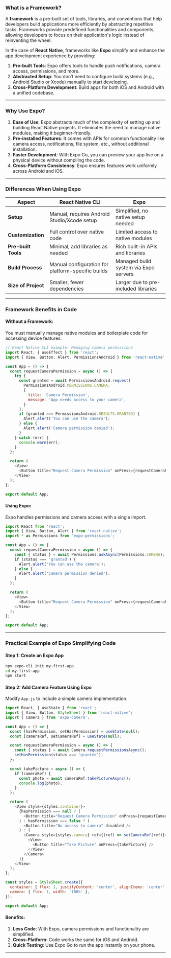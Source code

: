 ### What is a Framework?
A **framework** is a pre-built set of tools, libraries, and conventions that help developers build applications more efficiently by abstracting repetitive tasks. Frameworks provide predefined functionalities and components, allowing developers to focus on their application's logic instead of reinventing the wheel.

In the case of **React Native**, frameworks like **Expo** simplify and enhance the app development experience by providing:

1. **Pre-built Tools**: Expo offers tools to handle push notifications, camera access, permissions, and more.
2. **Abstracted Setup**: You don’t need to configure build systems (e.g., Android Studio or Xcode) manually to start developing.
3. **Cross-Platform Development**: Build apps for both iOS and Android with a unified codebase.

---

### Why Use Expo?
1. **Ease of Use**: Expo abstracts much of the complexity of setting up and building React Native projects. It eliminates the need to manage native modules, making it beginner-friendly.
2. **Pre-installed Features**: It comes with APIs for common functionality like camera access, notifications, file system, etc., without additional installation.
3. **Faster Development**: With Expo Go, you can preview your app live on a physical device without compiling the code.
4. **Cross-Platform Consistency**: Expo ensures features work uniformly across Android and iOS.

---

### Differences When Using Expo

| **Aspect**           | **React Native CLI**                                | **Expo**                                    |
|-----------------------|----------------------------------------------------|---------------------------------------------|
| **Setup**            | Manual, requires Android Studio/Xcode setup        | Simplified, no native setup needed         |
| **Customization**    | Full control over native code                      | Limited access to native modules           |
| **Pre-built Tools**  | Minimal, add libraries as needed                   | Rich built-in APIs and libraries           |
| **Build Process**    | Manual configuration for platform-specific builds  | Managed build system via Expo servers      |
| **Size of Project**  | Smaller, fewer dependencies                        | Larger due to pre-included libraries       |

---

### Framework Benefits in Code

#### Without a Framework:
You must manually manage native modules and boilerplate code for accessing device features.

```javascript
// React Native CLI example: Managing camera permissions
import React, { useEffect } from 'react';
import { View, Button, Alert, PermissionsAndroid } from 'react-native';

const App = () => {
  const requestCameraPermission = async () => {
    try {
      const granted = await PermissionsAndroid.request(
        PermissionsAndroid.PERMISSIONS.CAMERA,
        {
          title: 'Camera Permission',
          message: 'App needs access to your camera',
        }
      );
      if (granted === PermissionsAndroid.RESULTS.GRANTED) {
        Alert.alert('You can use the camera');
      } else {
        Alert.alert('Camera permission denied');
      }
    } catch (err) {
      console.warn(err);
    }
  };

  return (
    <View>
      <Button title="Request Camera Permission" onPress={requestCameraPermission} />
    </View>
  );
};

export default App;
```

#### Using Expo:
Expo handles permissions and camera access with a single import.

```javascript
import React from 'react';
import { View, Button, Alert } from 'react-native';
import * as Permissions from 'expo-permissions';

const App = () => {
  const requestCameraPermission = async () => {
    const { status } = await Permissions.askAsync(Permissions.CAMERA);
    if (status === 'granted') {
      Alert.alert('You can use the camera');
    } else {
      Alert.alert('Camera permission denied');
    }
  };

  return (
    <View>
      <Button title="Request Camera Permission" onPress={requestCameraPermission} />
    </View>
  );
};

export default App;
```

---

### Practical Example of Expo Simplifying Code

#### Step 1: Create an Expo App
```bash
npx expo-cli init my-first-app
cd my-first-app
npm start
```

#### Step 2: Add Camera Feature Using Expo
Modify `App.js` to include a simple camera implementation.

```javascript
import React, { useState } from 'react';
import { View, Button, StyleSheet } from 'react-native';
import { Camera } from 'expo-camera';

const App = () => {
  const [hasPermission, setHasPermission] = useState(null);
  const [cameraRef, setCameraRef] = useState(null);

  const requestCameraPermission = async () => {
    const { status } = await Camera.requestPermissionsAsync();
    setHasPermission(status === 'granted');
  };

  const takePicture = async () => {
    if (cameraRef) {
      const photo = await cameraRef.takePictureAsync();
      console.log(photo);
    }
  };

  return (
    <View style={styles.container}>
      {hasPermission === null ? (
        <Button title="Request Camera Permission" onPress={requestCameraPermission} />
      ) : hasPermission === false ? (
        <Button title="No access to camera" disabled />
      ) : (
        <Camera style={styles.camera} ref={(ref) => setCameraRef(ref)}>
          <View>
            <Button title="Take Picture" onPress={takePicture} />
          </View>
        </Camera>
      )}
    </View>
  );
};

const styles = StyleSheet.create({
  container: { flex: 1, justifyContent: 'center', alignItems: 'center' },
  camera: { flex: 1, width: '100%' },
});

export default App;
```

#### Benefits:
1. **Less Code**: With Expo, camera permissions and functionality are simplified.
2. **Cross-Platform**: Code works the same for iOS and Android.
3. **Quick Testing**: Use Expo Go to run the app instantly on your phone.

---
